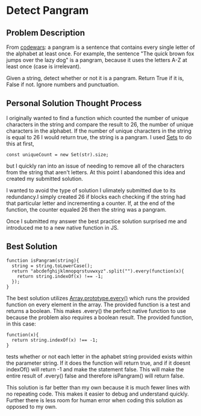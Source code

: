 # Detect Pangram 

## Problem Description

From [codewars](https://www.codewars.com/): a pangram is a sentence that contains every single letter of the alphabet at least once. For example, the sentence "The quick brown fox jumps over the lazy dog" is a pangram, because it uses the letters A-Z at least once (case is irrelevant).

Given a string, detect whether or not it is a pangram. Return True if it is, False if not. Ignore numbers and punctuation.


## Personal Solution Thought Process

I originally wanted to find a function which counted the number of unique characters in the string and compare the result to 26, the number of unique characters in the alphabet. If the number of unique characters in the string is equal to 26 I would return true, the string is a pangram. I used [Sets](https://bobbyhadz.com/blog/javascript-count-unique-characters-in-string#:~:text=To%20count%20the%20unique%20characters,unique%20characters%20in%20the%20string.) to do this at first, 
```
const uniqueCount = new Set(str).size;
```
but I quickly ran into an issue of needing to remove all of the characters from the string that aren't letters. At this point I abandoned this idea and created my submitted solution.

I wanted to avoid the type of solution I ulimately submitted due to its redundancy.I simply created 26 if blocks each checking if the string had that particular letter and incrementing a counter. If, at the end of the function, the counter equaled 26 then the string was a pangram. 

Once I submitted my answer the best practice solution surprised me and introduced me to a new native function in JS. 


## Best Solution

```
function isPangram(string){
  string = string.toLowerCase();
  return "abcdefghijklmnopqrstuvwxyz".split("").every(function(x){
    return string.indexOf(x) !== -1;
  });
}
```

The best solution utilizes [Array.prototype.every()](https://developer.mozilla.org/en-US/docs/Web/JavaScript/Reference/Global_Objects/Array/every) which runs the provided function on every element in the array. The provided function is a test and returns a boolean. This makes .every() the perfect native function to use because the problem also requires a boolean result. The provided function, in this case:
```
function(x){
  return string.indexOf(x) !== -1;
}
```
tests whether or not each letter in the aphabet string provided exists within the parameter string. If it does the function will return true, and if it doesnt  indexOf() will return -1 and make the statement false. This will make the entire result of .every() false and therefore isPangram() will return false. 

This solution is far better than my own because it is much fewer lines with no repeating code. This makes it easier to debug and understand quickly. Further there is less room for human error when coding this solution as opposed to my own. 